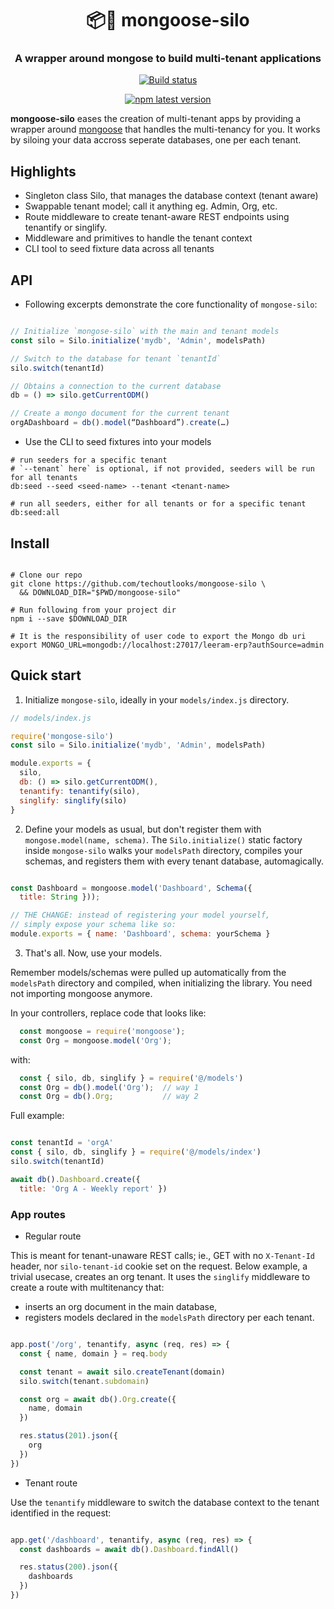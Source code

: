 <h1 align="center" style="border-bottom: none;">📦🚀 mongoose-silo</h1>
<h3 align="center">A wrapper around mongose to build multi-tenant applications</h3>
<p align="center">
  <a href="https://github.com/techoutlooks/mongoose-silo/actions?query=workflow%3Acontinuous-integration">
    <img alt="Build status" src="https://github.com/techoutlooks/mongoose-silo/actions/workflows/github-actions.yml/badge.svg">
  </a>
</p>
<p align="center">
  <a href="https://www.npmjs.com/package/mongoose-silo">
    <img alt="npm latest version" src="https://img.shields.io/npm/v/mongoose-silo/latest.svg">
  </a>
</p>

**mongoose-silo** eases the creation of multi-tenant apps by providing a wrapper around [mongoose](https://mongoosejs.com/) that handles the multi-tenancy for you. It works by siloing your data accross seperate databases, one per each tenant.


## Highlights

* Singleton class Silo, that manages the database context (tenant aware) 
* Swappable tenant model; call it anything eg. Admin, Org, etc.
* Route middleware to create tenant-aware REST endpoints using tenantify or singlify.
* Middleware and primitives to handle the tenant context
* CLI tool to seed fixture data across all tenants 


## API

* Following excerpts demonstrate the core functionality of `mongose-silo`:

```js

// Initialize `mongose-silo` with the main and tenant models
const silo = Silo.initialize('mydb', 'Admin', modelsPath)

// Switch to the database for tenant `tenantId`
silo.switch(tenantId)

// Obtains a connection to the current database 
db = () => silo.getCurrentODM()

// Create a mongo document for the current tenant
orgADashboard = db().model(“Dashboard”).create(…)
```

* Use the CLI to seed fixtures into your models 

```shell
# run seeders for a specific tenant
# `--tenant` here` is optional, if not provided, seeders will be run for all tenants
db:seed --seed <seed-name> --tenant <tenant-name> 

# run all seeders, either for all tenants or for a specific tenant
db:seed:all

```

## Install

```shell

# Clone our repo
git clone https://github.com/techoutlooks/mongoose-silo \
  && DOWNLOAD_DIR="$PWD/mongoose-silo"

# Run following from your project dir
npm i --save $DOWNLOAD_DIR

# It is the responsibility of user code to export the Mongo db uri
export MONGO_URL=mongodb://localhost:27017/leeram-erp?authSource=admin

```

## Quick start

1. Initialize `mongose-silo`, ideally in your `models/index.js` directory.

```js
// models/index.js

require('mongose-silo')
const silo = Silo.initialize('mydb', 'Admin', modelsPath)

module.exports = {
  silo, 
  db: () => silo.getCurrentODM(),
  tenantify: tenantify(silo),
  singlify: singlify(silo)
}

```

2. Define your models as usual, but don't register them with `mongose.model(name, schema)`.
The `Silo.initialize()` static factory inside `mongose-silo` walks your `modelsPath` directory, 
compiles your schemas, and registers them with every tenant database, automagically.

```js

const Dashboard = mongoose.model('Dashboard', Schema({
  title: String }));

// THE CHANGE: instead of registering your model yourself, 
// simply expose your schema like so:
module.exports = { name: 'Dashboard', schema: yourSchema }

```

3. That's all. Now, use your models. 

Remember models/schemas were pulled up automatically from the `modelsPath` directory and compiled, when initializing the library. You need not importing mongoose anymore. 

In your controllers, replace code that looks like:

```js
  const mongoose = require('mongoose');
  const Org = mongoose.model('Org');
```

with:
     
```js
  const { silo, db, singlify } = require('@/models')
  const Org = db().model('Org');  // way 1
  const Org = db().Org;           // way 2
```

Full example:

```js

const tenantId = 'orgA'
const { silo, db, singlify } = require('@/models/index')
silo.switch(tenantId)

await db().Dashboard.create({ 
  title: 'Org A - Weekly report' })

```



### App routes


* Regular route

This is meant for tenant-unaware REST calls; 
ie., GET with no `X-Tenant-Id` header, nor `silo-tenant-id` cookie set on the request.
Below example, a trivial usecase, creates an org tenant. It uses the `singlify` middleware to create a route with multitenancy that:

- inserts an org document in the main database,
- registers models declared in the `modelsPath` directory per each tenant.


```js

app.post('/org', tenantify, async (req, res) => {
  const { name, domain } = req.body

  const tenant = await silo.createTenant(domain)
  silo.switch(tenant.subdomain)

  const org = await db().Org.create({
    name, domain
  })

  res.status(201).json({
    org
  })
})

```

* Tenant route

Use the `tenantify` middleware to switch the database context
to the tenant identified in the request:

```js

app.get('/dashboard', tenantify, async (req, res) => {
  const dashboards = await db().Dashboard.findAll()

  res.status(200).json({
    dashboards
  })
})

```




